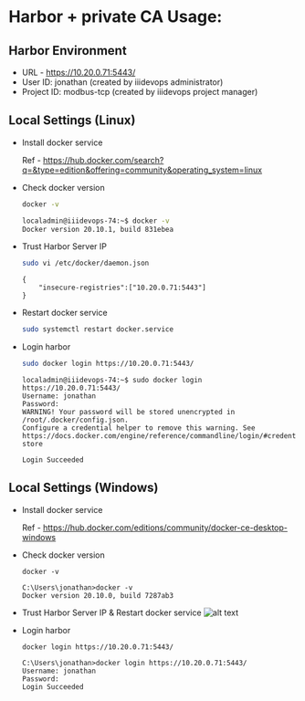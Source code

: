 # Harbor + private CA Usage:

## Harbor Environment
* URL - https://10.20.0.71:5443/
* User ID: jonathan (created by iiidevops administrator)
* Project ID: modbus-tcp (created by iiidevops project manager)

## Local Settings (Linux)
* Install docker service

  Ref - https://hub.docker.com/search?q=&type=edition&offering=community&operating_system=linux
* Check docker version
  ```bash
  docker -v
  ```

  ```bash
  localadmin@iiidevops-74:~$ docker -v
  Docker version 20.10.1, build 831ebea
  ```

* Trust Harbor Server IP
  ```bash
  sudo vi /etc/docker/daemon.json
  ```
  
  ```
  {
      "insecure-registries":["10.20.0.71:5443"]
  }
  ```
  
* Restart docker service
  ```bash 
  sudo systemctl restart docker.service
  ```
  
* Login harbor
  ```bash 
  sudo docker login https://10.20.0.71:5443/
  ```
 
  ```
  localadmin@iiidevops-74:~$ sudo docker login https://10.20.0.71:5443/
  Username: jonathan
  Password:
  WARNING! Your password will be stored unencrypted in /root/.docker/config.json.
  Configure a credential helper to remove this warning. See
  https://docs.docker.com/engine/reference/commandline/login/#credentials-store
 
  Login Succeeded
  ```

## Local Settings (Windows)
* Install docker service

  Ref - https://hub.docker.com/editions/community/docker-ce-desktop-windows
* Check docker version
  ```dos
  docker -v
  ```

  ```dos
  C:\Users\jonathan>docker -v
  Docker version 20.10.0, build 7287ab3
  ```

* Trust Harbor Server IP & Restart docker service
![alt text](https://github.com/iii-org/deploy-devops/blob/master/png/docker_windows_setting.png?raw=true)  
  
* Login harbor
  ```dos
  docker login https://10.20.0.71:5443/
  ```
 
  ```
  C:\Users\jonathan>docker login https://10.20.0.71:5443/
  Username: jonathan
  Password:
  Login Succeeded
  ```
